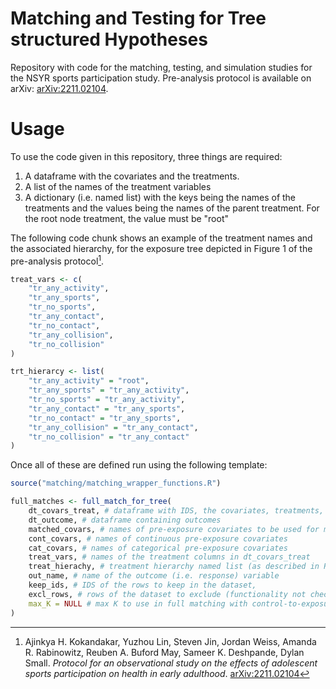 # Matching and Testing for Tree structured Hypotheses

Repository with code for the matching, testing, and simulation studies for the NSYR sports participation study.
Pre-analysis protocol is available on arXiv: [arXiv:2211.02104](https://arxiv.org/abs/2211.02104).


# Usage

To use the code given in this repository, three things are required:

1. A dataframe with the covariates and the treatments.
2. A list of the names of the treatment variables
3. A dictionary (i.e. named list) with the keys being the names of the treatments and the values being the names of the parent treatment. For the root node treatment, the value must be "root"

The following code chunk shows an example of the treatment names and the associated hierarchy, for the exposure tree depicted in Figure 1 of the pre-analysis protocol[^1].

```r
treat_vars <- c(
    "tr_any_activity",
    "tr_any_sports",
    "tr_no_sports",
    "tr_any_contact",
    "tr_no_contact",
    "tr_any_collision",
    "tr_no_collision"
)

trt_hierarcy <- list(
    "tr_any_activity" = "root",
    "tr_any_sports" = "tr_any_activity",
    "tr_no_sports" = "tr_any_activity",
    "tr_any_contact" = "tr_any_sports",
    "tr_no_contact" = "tr_any_sports",
    "tr_any_collision" = "tr_any_contact",
    "tr_no_collision" = "tr_any_contact"
)
```
Once all of these are defined run using the following template: 
```r
source("matching/matching_wrapper_functions.R")

full_matches <- full_match_for_tree(
    dt_covars_treat, # dataframe with IDS, the covariates, treatments, and prop scores for treatments
    dt_outcome, # dataframe containing outcomes
    matched_covars, # names of pre-exposure covariates to be used for matching
    cont_covars, # names of continuous pre-exposure covariates
    cat_covars, # names of categorical pre-exposure covariates
    treat_vars, # names of the treatment columns in dt_covars_treat
    treat_hierachy, # treatment hierarchy named list (as described in README)
    out_name, # name of the outcome (i.e. response) variable
    keep_ids, # IDS of the rows to keep in the dataset,
    excl_rows, # rows of the dataset to exclude (functionality not checked)
    max_K = NULL # max K to use in full matching with control-to-exposure is between 1:K and K:1
)
```

[^1]: Ajinkya H. Kokandakar, Yuzhou Lin, Steven Jin, Jordan Weiss, Amanda R. Rabinowitz, Reuben A. Buford May, Sameer K. Deshpande, Dylan Small. _Protocol for an observational study on the effects of adolescent sports participation on health in early adulthood_. [arXiv:2211.02104](https://arxiv.org/abs/2211.02104)
